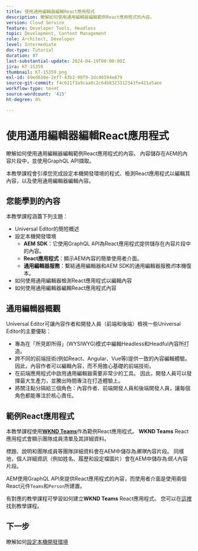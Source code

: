 ```yaml
---
title: 使用通用編輯器編輯React應用程式
description: 瞭解如何使用通用編輯器編輯範例React應用程式的內容。
version: Cloud Service
feature: Developer Tools, Headless
topic: Development, Content Management
role: Architect, Developer
level: Intermediate
doc-type: Tutorial
duration: 87
last-substantial-update: 2024-04-19T00:00:00Z
jira: KT-15359
thumbnail: KT-15359.png
exl-id: 69ed610e-2eff-43b3-98f9-3dc40594e879
source-git-commit: f4c621f3a9caa8c2c64b8323312343fe421a5aee
workflow-type: tm+mt
source-wordcount: '415'
ht-degree: 0%

---
```


# 使用通用編輯器編輯React應用程式

瞭解如何使用通用編輯器編輯範例React應用程式的內容。 內容儲存在AEM的內容片段中，並使用GraphQL API擷取。

本教學課程會引導您完成設定本機開發環境的程式、檢測React應用程式以編輯其內容，以及使用通用編輯器編輯內容。

## 您能學到的內容

本教學課程涵蓋下列主題：

- Universal Editor的簡短概述
- 設定本機開發環境
   - **AEM SDK**：它使用GraphQL API為React應用程式提供儲存在內容片段中的內容。
   - **React應用程式**：顯示AEM內容的簡單使用者介面。
   - **通用編輯器服務**：繫結通用編輯器和AEM SDK的通用編輯器服務&#x200B;_的_&#x200B;本機復本。
- 如何使用通用編輯器檢測React應用程式以編輯內容
- 如何使用通用編輯器編輯React應用程式內容


## 通用編輯器概觀

Universal Editor可讓內容作者和開發人員（前端和後端）檢視一些Universal Editor的主要優點：

- 專為在「所見即所得」(WYSIWYG)模式中編輯Headless和Headful內容所打造。
- 跨不同的前端技術(例如React、Angular、Vue等)提供一致的內容編輯體驗。 因此，內容作者可以編輯內容，而不用擔心基礎的前端技術。
- 在前端應用程式中啟用通用編輯器需要非常少的工具。 因此，開發人員可以發揮最大生產力，並騰出時間專注在打造體驗上。
- 將關注點分隔給三個角色：內容作者、前端開發人員和後端開發人員，讓每個角色都能專注於核心責任。


## 範例React應用程式

本教學課程使用&#x200B;[**WKND Teams**](https://github.com/adobe/aem-guides-wknd-graphql/tree/main/basic-tutorial#react-app---basic-tutorial---teampersons)作為範例React應用程式。 **WKND Teams** React應用程式會顯示團隊成員清單及其詳細資料。

標題、說明和團隊成員等團隊詳細資料會在AEM中儲存為&#x200B;_團隊_&#x200B;內容片段。 同樣地，個人詳細資訊（例如姓名、履歷和設定檔圖片）會在AEM中儲存為&#x200B;_個人_&#x200B;內容片段。

AEM使用GraphQL API來提供React應用程式的內容，而使用者介面是使用兩個React元件`Teams`和`Person`所建置。

有對應的教學課程可學習如何建立&#x200B;**WKND Teams** React應用程式。 您可以在[這裡](https://experienceleague.adobe.com/en/docs/experience-manager-learn/getting-started-with-aem-headless/graphql/multi-step/overview)找到教學課程。

## 下一步

瞭解如何[設定本機開發環境](./local-development-setup.md)
